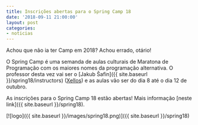 ```yaml
---
title: Inscrições abertas para o Spring Camp 18
date: '2018-09-11 21:00:00'
layout: post
categories:
- noticias
---
```


Achou que não ia ter Camp em 2018? Achou errado, otário!  

O Spring Camp é uma semanda de aulas culturais de Maratona de Programação com os maiores nomes da programação alternativa. O professor desta vez vai ser o [Jakub Šafin]({{ site.baseurl }}/spring18/instructors) ([Xellos](http://codeforces.com/profile/xellos)) e as aulas vão ser do dia 8 até o dia 12 de outubro.  

As inscrições para o Spring Camp 18 estão abertas! Mais informação [neste link]({{ site.baseurl }}/spring18).

[![logo]({{ site.baseurl }}/images/spring18.png)]({{ site.baseurl }}/spring18)
